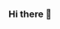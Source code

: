 ### Hi there 👋

<!--
**zzhhaakk/zzhhaakk** is a ✨ _special_ ✨ repository because its `README.md` (this file) appears on your GitHub profile.
## 练手用的 github个人仓库
#### 仓库内增加两本书
Here are some ideas to get you started:

- 🔭 I’m currently working on ...
- 🌱 I’m currently learning ...
- 👯 I’m looking to collaborate on ...
- 🤔 I’m looking for help with ...
- 💬 Ask me about ...
- 📫 How to reach me: ...
- 😄 Pronouns: ...
- ⚡ Fun fact: ...
-->
